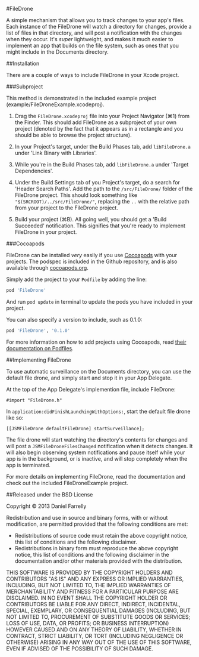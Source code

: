 #FileDrone

A simple mechanism that allows you to track changes to your app's files. Each instance of the FileDrone will watch a directory for changes, provide a list of files in that directory, and will post a notification with the changes when they occur. It's *super* lightweight, and makes it much easier to implement an app that builds on the file system, such as ones that you might include in the Documents directory.

##Installation

There are a couple of ways to include FileDrone in your Xcode project.

###Subproject

This method is demonstrated in the included example project (example/FileDroneExample.xcodeproj).

1. Drag the `FileDrone.xcodeproj` file into your Project Navigator (⌘1) from the Finder. This should add FileDrone as a subproject of your own project (denoted by the fact that it appears as in a rectangle and you should be able to browse the project structure).

2. In your Project's target, under the Build Phases tab, add `libFileDrone.a` under 'Link Binary with Libraries'.

3. While you're in the Build Phases tab, add `libFileDrone.a` under 'Target Dependencies'.

4. Under the Build Settings tab of you Project's target, do a search for 'Header Search Paths'. Add the path to the `/src/FileDrone/` folder of the FileDrone project. This should look something like `"$(SRCROOT)/../src/FileDrone/"`, replacing the `..` with the relative path from your project to the FileDrone project.

5. Build your project (⌘B). All going well, you should get a 'Build Succeeded' notification. This signifies that you're ready to implement FileDrone in your project.

###Cocoapods

FileDrone can be installed *very* easily if you use [Cocoapods](http://cocoapods.org) with your projects. The podspec is included in the Github repository, and is also available through [cocoapods.org](http://cocoapods.org/?q=FileDrone).

Simply add the project to your `Podfile` by adding the line:

```ruby 
pod 'FileDrone'
```

And run `pod update` in terminal to update the pods you have included in your project.

You can also specify a version to include, such as 0.1.0:

```ruby
pod 'FileDrone', '0.1.0'
```

For more information on how to add projects using Cocoapods, read [their documentation on Podfiles](http://docs.cocoapods.org/podfile.html).

##Implementing FileDrone

To use automatic surveillance on the Documents directory, you can use the default file drone, and simply start and stop it in your App Delegate.

At the top of the App Delegate's implemention file, include FileDrone:

```objc
#import "FileDrone.h"
```

In `application:didFinishLaunchingWithOptions:`, start the default file drone like so:

```objc
[[JSMFileDrone defaultFileDrone] startSurveillance];
```

The file drone will start watching the directory's contents for changes and will post a `JSMFileDroneFilesChanged` notification when it detects changes. It will also begin observing system notifications and pause itself while your app is in the background, or is inactive, and will stop completely when the app is terminated.

For more details on implementing FileDrone, read the documentation and check out the included FileDroneExample project.

##Released under the BSD License

Copyright © 2013 Daniel Farrelly

Redistribution and use in source and binary forms, with or without modification,
are permitted provided that the following conditions are met:

*	Redistributions of source code must retain the above copyright notice, this list
	of conditions and the following disclaimer.
*	Redistributions in binary form must reproduce the above copyright notice, this
	list of conditions and the following disclaimer in the documentation and/or
	other materials provided with the distribution.

THIS SOFTWARE IS PROVIDED BY THE COPYRIGHT HOLDERS AND CONTRIBUTORS "AS IS" AND 
ANY EXPRESS OR IMPLIED WARRANTIES, INCLUDING, BUT NOT LIMITED TO, THE IMPLIED
WARRANTIES OF MERCHANTABILITY AND FITNESS FOR A PARTICULAR PURPOSE ARE DISCLAIMED.
IN NO EVENT SHALL THE COPYRIGHT HOLDER OR CONTRIBUTORS BE LIABLE FOR ANY DIRECT,
INDIRECT, INCIDENTAL, SPECIAL, EXEMPLARY, OR CONSEQUENTIAL DAMAGES (INCLUDING,
BUT NOT LIMITED TO, PROCUREMENT OF SUBSTITUTE GOODS OR SERVICES; LOSS OF USE,
DATA, OR PROFITS; OR BUSINESS INTERRUPTION) HOWEVER CAUSED AND ON ANY THEORY OF
LIABILITY, WHETHER IN CONTRACT, STRICT LIABILITY, OR TORT (INCLUDING NEGLIGENCE
OR OTHERWISE) ARISING IN ANY WAY OUT OF THE USE OF THIS SOFTWARE, EVEN IF
ADVISED OF THE POSSIBILITY OF SUCH DAMAGE.
